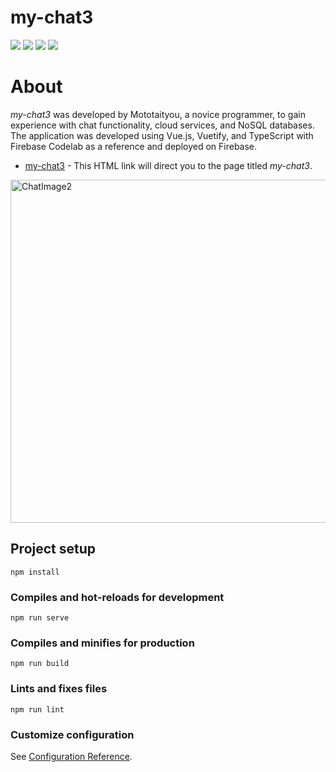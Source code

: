 # my-chat3
<img src="https://img.shields.io/badge/-Node.js-000000.svg?logo=node.js&style=for-the-badge"> <img src="https://img.shields.io/badge/-Vue.js-364659.svg?logo=vue.js&style=for-the-badge"> <img src="https://img.shields.io/badge/-Typescript-000000.svg?logo=typescript&style=for-the-badge"> <img src="https://img.shields.io/badge/-Firebase-4599DF.svg?logo=firebase&style=for-the-badge"> 

# About
*my-chat3* was developed by Mototaityou, a novice programmer, to gain experience with chat functionality, cloud services, and NoSQL databases. The application was developed using Vue.js, Vuetify, and TypeScript with Firebase Codelab as a reference and deployed on Firebase.

* [my-chat3](https://github.com/Mototaityou/my-chat3) - This HTML link will direct you to the page titled *my-chat3*.

<img width="549" alt="ChatImage2" src="https://github.com/Mototaityou/reversi/assets/103736269/609135b0-3391-4c9e-b493-7f198cc20997">

## Project setup
```
npm install
```

### Compiles and hot-reloads for development
```
npm run serve
```

### Compiles and minifies for production
```
npm run build
```

### Lints and fixes files
```
npm run lint
```

### Customize configuration
See [Configuration Reference](https://cli.vuejs.org/config/).
